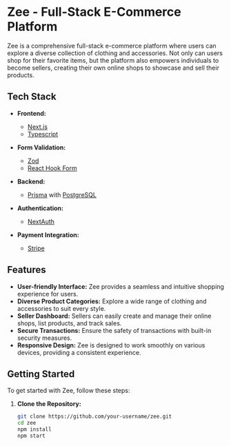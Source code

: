 # Zee - Full-Stack E-Commerce Platform


Zee is a comprehensive full-stack e-commerce platform where users can explore a diverse collection of clothing and accessories. Not only can users shop for their favorite items, but the platform also empowers individuals to become sellers, creating their own online shops to showcase and sell their products.

## Tech Stack

- **Frontend:**
  - [Next.js](https://nextjs.org/)
  - [Typescript](https://www.typescriptlang.org/)

- **Form Validation:**
  - [Zod](https://github.com/colinhacks/zod)
  - [React Hook Form](https://react-hook-form.com/)

- **Backend:**
  - [Prisma](https://www.prisma.io/) with [PostgreSQL](https://www.postgresql.org/)

- **Authentication:**
  - [NextAuth](https://next-auth.js.org/)

- **Payment Integration:**
  - [Stripe](https://stripe.com/)

## Features

- **User-friendly Interface:** Zee provides a seamless and intuitive shopping experience for users.
- **Diverse Product Categories:** Explore a wide range of clothing and accessories to suit every style.
- **Seller Dashboard:** Sellers can easily create and manage their online shops, list products, and track sales.
- **Secure Transactions:** Ensure the safety of transactions with built-in security measures.
- **Responsive Design:** Zee is designed to work smoothly on various devices, providing a consistent experience.

## Getting Started

To get started with Zee, follow these steps:

1. **Clone the Repository:**
   ```bash
   git clone https://github.com/your-username/zee.git
   cd zee
   npm install
   npm start
